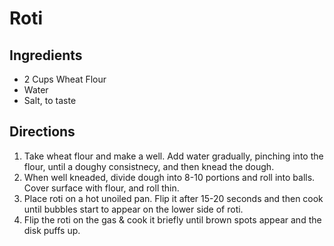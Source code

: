 Roti
====

Ingredients
-----------

- 2 Cups Wheat Flour
- Water
- Salt, to taste

Directions
----------

1. Take wheat flour and make a well. Add water gradually, pinching into the flour, until a doughy consistnecy, and then knead the dough.
2. When well kneaded, divide dough into 8-10 portions and roll into balls. Cover surface with flour, and roll thin.
3. Place roti on a hot unoiled pan. Flip it after 15-20 seconds and then cook until bubbles start to appear on the lower side of roti.
4. Flip the roti on the gas & cook it briefly until brown spots appear and the disk puffs up.
